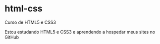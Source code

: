 # html-css
 Curso de HTML5 e CSS3

Estou estudando HTML5 e CSS3 e aprendendo a hospedar meus sites no GitHub


